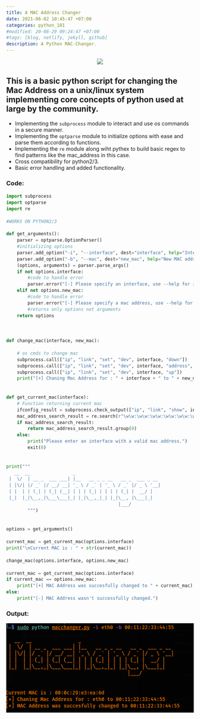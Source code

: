 ```yaml
---
title: A MAC Address Changer
date: 2021-06-02 10:45:47 +07:00
categories: python_101
#modified: 20-08-29 09:24:47 +07:00
#tags: [blog, netlify, jekyll, github]
description: A Python MAC-Changer.
---
```


<p align="center">
 <img src="https://pics.me.me/thumb_airport-wifi-expires-me-changes-my-mac-address-airport-wifi-56785626.png">
</p>


## This is a basic python script for changing the Mac Address on a unix/linux system implementing core concepts of python used at large by the community.  

 
- Implementing the `subprocess` module to interact and use os commands in a secure manner.
- Implementing the `optparse` module to initialize options with ease and parse them according to functions. 
- Implementing the `re` module along wiht pythex to build basic regex to find patterns like the mac_address in this case.
- Cross compatibility for python2/3.
- Basic error handling and added functionality.


### Code:


```python
import subprocess
import optparse
import re

#WORKS ON PYTHON2/3

def get_arguments():
    parser = optparse.OptionParser()
    #initializing options
    parser.add_option("-i", "--interface", dest="interface", help="Interface to change the Mac Address")
    parser.add_option("-b", "--mac", dest="new_mac", help="New MAC address to use")
    (options, arguments) = parser.parse_args()
    if not options.interface:
        #code to handle error
        parser.error("[-] Please specify an interface, use --help for info.")
    elif not options.new_mac:
        #code to handle error
        parser.error("[-] Please specify a mac address, use --help for info.")
        #returns only options not arguments
    return options



def change_mac(interface, new_mac):

    # os cmds to change mac
    subprocess.call(["ip", "link", "set", "dev", interface, "down"])
    subprocess.call(["ip", "link", "set", "dev", interface, "address", new_mac])
    subprocess.call(["ip", "link", "set", "dev", interface, "up"])
    print("[+] Chaning Mac Address for : " + interface + " to " + new_mac)


def get_current_mac(interface):
    # Function returning current mac
    ifconfig_result = subprocess.check_output(["ip", "link", "show", interface]).decode("utf-8")
    mac_address_search_result = re.search(r"\w\w:\w\w:\w\w:\w\w:\w\w:\w\w", ifconfig_result)
    if mac_address_search_result:
        return mac_address_search_result.group(0)
    else:
        print("Please enter an interface with a valid mac address.")
        exit(0)


print("""
   __  __                _                                 
 |  \/  | __ _  ___ ___| |__   __ _ _ __   __ _  ___ _ __ 
 | |\/| |/ _` |/ __/ __| '_ \ / _` | '_ \ / _` |/ _ \ '__|
 | |  | | (_| | (_| (__| | | | (_| | | | | (_| |  __/ |   
 |_|  |_|\__,_|\___\___|_| |_|\__,_|_| |_|\__, |\___|_|   
                                          |___/           
        """)


options = get_arguments()

current_mac = get_current_mac(options.interface)
print("\nCurrent MAC is : " + str(current_mac))

change_mac(options.interface, options.new_mac)

current_mac = get_current_mac(options.interface)
if current_mac == options.new_mac:
    print("[+] MAC Address was succesfully changed to " + current_mac)
else:
    print("[-] MAC Address wasn't successfully changed.")

```

### Output:

![Image](https://raw.githubusercontent.com/m3rcer/m3rcer.github.io/master/_posts/coding/python/macchanger/macchanger.png)
